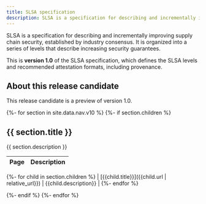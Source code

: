 ```yaml
---
title: SLSA specification
description: SLSA is a specification for describing and incrementally improving supply chain security, established by industry consensus. It is organized into a series of levels that describe increasing security guarantees. This is **version 1.0** of the SLSA specification, which defines the SLSA levels.
---
```


SLSA is a specification for describing and incrementally improving supply chain
security, established by industry consensus. It is organized into a series of
levels that describe increasing security guarantees.

This is **version 1.0** of the SLSA specification, which defines the SLSA
levels and recommended attestation formats, including provenance.

## About this release candidate

This release candidate is a preview of version 1.0.

{%- for section in site.data.nav.v10 %}
{%- if section.children %}

## {{ section.title }}

{{ section.description }}

| Page | Description |
| ---- | ----------- |
{%- for child in section.children %}
| [{{child.title}}]({{child.url | relative_url}}) | {{child.description}} |
{%- endfor %}

{%- endif %}
{%- endfor %}
